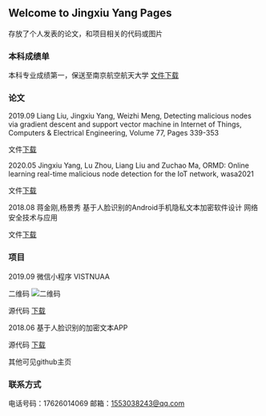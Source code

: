 ## Welcome to Jingxiu Yang Pages

存放了个人发表的论文，和项目相关的代码或图片

###  本科成绩单
本科专业成绩第一，保送至南京航空航天大学
[文件下载](https://github.com/chanyeol525/chanyeol525.github.io/raw/master/docs/%E6%9C%AC%E7%A7%91%E6%88%90%E7%BB%A9%E5%8D%95.pdf)

###  论文
2019.09 Liang Liu, Jingxiu Yang, Weizhi Meng, Detecting malicious nodes via gradient descent and support vector machine in Internet of Things, Computers & Electrical Engineering, Volume 77, Pages 339-353

文件[下载](https://linkinghub.elsevier.com/retrieve/pii/S004579061930254X)

2020.05 Jingxiu Yang, Lu Zhou, Liang Liu and Zuchao Ma, ORMD: Online learning real-time malicious node detection for the IoT network, wasa2021

文件[下载](http://wasa-conference.org/WASA2021/program.html)

2018.08 蒋金刚,杨景秀 基于人脸识别的Android手机隐私文本加密软件设计  网络安全技术与应用

文件[下载](https://kns.cnki.net/kcms/detail/detail.aspx?dbcode=CJFD&dbname=CJFDLAST2018&filename=WLAQ201808024&v=gCvOplP%25mmd2FJqFr2dHjEc7n6097bf9nH6Asa2th4RN8GaOeh%25mmd2FgLS8vw3em7zAPq9fzV)

### 项目
 2019.09 微信小程序 VISTNUAA 
 
 二维码 ![二维码](https://github.com/chanyeol525/chanyeol525.github.io/raw/master/docs/VISITNUAA.jpg)
 
  源代码 [下载](https://github.com/chanyeol525/chanyeol525.github.io/raw/master/docs/visitNNU.zip)

  2018.06 基于人脸识别的加密文本APP
  
  源代码 [下载](https://github.com/chanyeol525/chanyeol525.github.io/raw/master/docs/app%E6%9C%80%E7%BB%88%E7%89%88.zip)

  其他可见github主页

### 联系方式
电话号码：17626014069
邮箱：1553038243@qq.com
